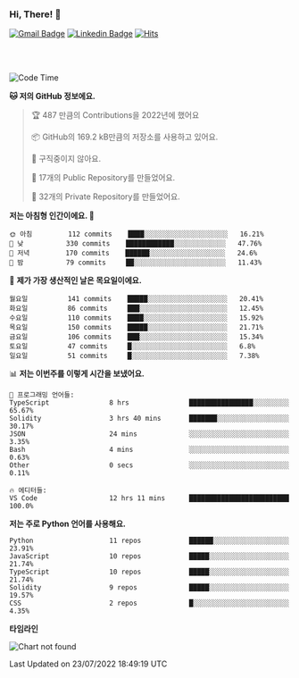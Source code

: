 ### Hi, There! 👋


[![Gmail Badge](https://img.shields.io/badge/-725psh@gmail.com-c14438?style=flat&logo=Gmail&logoColor=white&link=mailto:725psh@gmail.com)](mailto:725psh@gmail.com) 
[![Linkedin Badge](https://img.shields.io/badge/-soohanpark-0072b1?style=flat&logo=Linkedin&logoColor=white&link=https://www.linkedin.com/in/soohanpark/)](https://www.linkedin.com/in/soohanpark/) 
[![Hits](https://hits.seeyoufarm.com/api/count/incr/badge.svg?url=https%3A%2F%2Fgithub.com%2FSoohan-Park&count_bg=%23000000&title_bg=%23828282&icon=gradle.svg&icon_color=%23FFFFFF&title=Visited&edge_flat=false)](https://hits.seeyoufarm.com)  

<br />
<br />

<!--START_SECTION:waka-->
![Code Time](http://img.shields.io/badge/Code%20Time-0%20secs-blue)

**🐱 저의 GitHub 정보에요.** 

> 🏆 487 만큼의 Contributions을 2022년에 했어요
 > 
> 📦 GitHub의 169.2 kB만큼의 저장소를 사용하고 있어요. 
 > 
> 🚫 구직중이지 않아요.
 > 
> 📜 17개의 Public Repository를 만들었어요. 
 > 
> 🔑 32개의 Private Repository를 만들었어요.  
 > 
**저는 아침형 인간이에요. 🐤** 

```text
🌞 아침         112 commits    ████░░░░░░░░░░░░░░░░░░░░░   16.21% 
🌆 낮　         330 commits    ████████████░░░░░░░░░░░░░   47.76% 
🌃 저녁         170 commits    ██████░░░░░░░░░░░░░░░░░░░   24.6% 
🌙 밤　         79 commits     ██░░░░░░░░░░░░░░░░░░░░░░░   11.43%

```
📅 **제가 가장 생산적인 날은 목요일이에요.** 

```text
월요일          141 commits    █████░░░░░░░░░░░░░░░░░░░░   20.41% 
화요일          86 commits     ███░░░░░░░░░░░░░░░░░░░░░░   12.45% 
수요일          110 commits    ████░░░░░░░░░░░░░░░░░░░░░   15.92% 
목요일          150 commits    █████░░░░░░░░░░░░░░░░░░░░   21.71% 
금요일          106 commits    ███░░░░░░░░░░░░░░░░░░░░░░   15.34% 
토요일          47 commits     █░░░░░░░░░░░░░░░░░░░░░░░░   6.8% 
일요일          51 commits     █░░░░░░░░░░░░░░░░░░░░░░░░   7.38%

```


📊 **저는 이번주를 이렇게 시간을 보냈어요.** 

```text
💬 프로그래밍 언어들: 
TypeScript               8 hrs               ████████████████░░░░░░░░░   65.67% 
Solidity                 3 hrs 40 mins       ███████░░░░░░░░░░░░░░░░░░   30.17% 
JSON                     24 mins             ░░░░░░░░░░░░░░░░░░░░░░░░░   3.35% 
Bash                     4 mins              ░░░░░░░░░░░░░░░░░░░░░░░░░   0.63% 
Other                    0 secs              ░░░░░░░░░░░░░░░░░░░░░░░░░   0.11%

🔥 에디터들: 
VS Code                  12 hrs 11 mins      █████████████████████████   100.0%

```

**저는 주로 Python 언어를 사용해요.** 

```text
Python                   11 repos            ██████░░░░░░░░░░░░░░░░░░░   23.91% 
JavaScript               10 repos            █████░░░░░░░░░░░░░░░░░░░░   21.74% 
TypeScript               10 repos            █████░░░░░░░░░░░░░░░░░░░░   21.74% 
Solidity                 9 repos             █████░░░░░░░░░░░░░░░░░░░░   19.57% 
CSS                      2 repos             █░░░░░░░░░░░░░░░░░░░░░░░░   4.35%

```


**타임라인**

![Chart not found](https://raw.githubusercontent.com/Soohan-Park/Soohan-Park/master/charts/bar_graph.png) 


 Last Updated on 23/07/2022 18:49:19 UTC
<!--END_SECTION:waka-->
